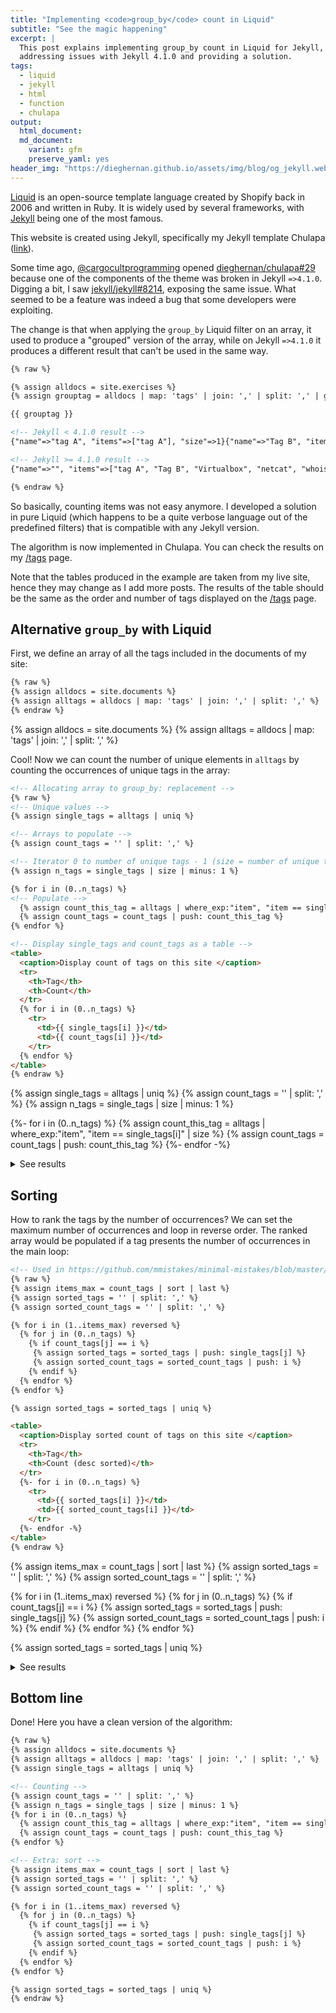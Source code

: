 ```yaml
---
title: "Implementing <code>group_by</code> count in Liquid"
subtitle: "See the magic happening"
excerpt: |
  This post explains implementing group_by count in Liquid for Jekyll, 
  addressing issues with Jekyll 4.1.0 and providing a solution.
tags:
  - liquid
  - jekyll
  - html
  - function
  - chulapa
output:
  html_document:
  md_document:
    variant: gfm
    preserve_yaml: yes
header_img: "https://dieghernan.github.io/assets/img/blog/og_jekyll.webp"
---
```


[Liquid](https://shopify.github.io/liquid/) is an open-source template 
language created by Shopify back in 2006 and written in Ruby. It is widely 
used by several frameworks, with [Jekyll](https://jekyllrb.com/) being one of 
the most famous.

This website is created using Jekyll, specifically my Jekyll template 
<span class="chulapa">Chulapa</span> 
([link](https://dieghernan.github.io/chulapa)).

Some time ago, [@cargocultprogramming](https://github.com/cargocultprogramming) 
opened [dieghernan/chulapa#29](https://github.com/dieghernan/chulapa/issues/29) 
because one of the components of the theme was broken in Jekyll `=>4.1.0`. 
Digging a bit, I saw 
[jekyll/jekyll#8214](https://github.com/jekyll/jekyll/issues/8214), exposing 
the same issue. What seemed to be a feature was indeed a bug that some 
developers were exploiting.

The change is that when applying the `group_by` Liquid filter on an array, it 
used to produce a "grouped" version of the array, while on Jekyll `=>4.1.0` 
it produces a different result that can't be used in the same way.

```html
{% raw %}

{% assign alldocs = site.exercises %}
{% assign grouptag = alldocs | map: 'tags' | join: ',' | split: ',' | group_by: tag %}

{{ grouptag }}

<!-- Jekyll < 4.1.0 result -->
{"name"=>"tag A", "items"=>["tag A"], "size"=>1}{"name"=>"Tag B", "items"=>["Tag B"], "size"=>1}{"name"=>"Virtualbox", "items"=>["Virtualbox"], "size"=>1}{"name"=>"netcat", "items"=>["netcat"], "size"=>1}{"name"=>"whois", "items"=>["whois"], "size"=>1}{"name"=>"dig", "items"=>["dig"], "size"=>1} ... {"name"=>"Hydra", "items"=>["Hydra"], "size"=>1}

<!-- Jekyll >= 4.1.0 result -->
{"name"=>"", "items"=>["tag A", "Tag B", "Virtualbox", "netcat", "whois", "dig", ... , "Hydra"], "size"=>26}

{% endraw %}
```

So basically, counting items was not easy anymore. I developed a solution in 
pure Liquid (which happens to be a quite verbose language out of the predefined
filters) that is compatible with any Jekyll version.

The algorithm is now implemented in <span class="chulapa">Chulapa</span>. You
can check the results on my [/tags](https://dieghernan.github.io/tags) page.

Note that the tables produced in the example are taken from my live site,
hence they may change as I add more posts. The results of the table should
be the same as the order and number of tags displayed on the 
[/tags](https://dieghernan.github.io/tags) page.

## Alternative `group_by` with Liquid

First, we define an array of all the tags included in the documents of my site:

```html
{% raw %}
{% assign alldocs = site.documents %}
{% assign alltags = alldocs | map: 'tags' | join: ',' | split: ',' %}
{% endraw %}
```

{% assign alldocs = site.documents %}
{% assign alltags = alldocs | map: 'tags' | join: ',' | split: ',' %}

<div markdown=0>

<p>Cool! Now we can count the number of unique elements in 
<code>alltags</code> by counting the occurrences of unique tags in the 
array:</p>

</div>

```html
<!-- Allocating array to group_by: replacement -->
{% raw %}
<!-- Unique values -->
{% assign single_tags = alltags | uniq %}

<!-- Arrays to populate -->
{% assign count_tags = '' | split: ',' %}

<!-- Iterator 0 to number of unique tags - 1 (size = number of unique tags) -->
{% assign n_tags = single_tags | size | minus: 1 %}

{% for i in (0..n_tags) %}
<!-- Populate -->
  {% assign count_this_tag = alltags | where_exp:"item", "item == single_tags[i]" | size %}
  {% assign count_tags = count_tags | push: count_this_tag %}
{% endfor %}

<!-- Display single_tags and count_tags as a table -->
<table>
  <caption>Display count of tags on this site </caption>
  <tr>
    <th>Tag</th>
    <th>Count</th>
  </tr>
  {% for i in (0..n_tags) %}
    <tr>
      <td>{{ single_tags[i] }}</td>
      <td>{{ count_tags[i] }}</td>
    </tr>
  {% endfor %}
</table>
{% endraw %}
```

{% assign single_tags = alltags | uniq %}
{% assign count_tags = '' | split: ',' %}
{% assign n_tags = single_tags | size | minus: 1 %}

{%- for i in (0..n_tags) %}
  {% assign count_this_tag = alltags | where_exp:"item", "item == single_tags[i]" | size %}
  {% assign count_tags = count_tags | push: count_this_tag %}
{%- endfor -%}

<details>
  <summary>See results</summary>
<table>
  <caption>Display count of tags on this site </caption>
  <tr>
    <th>Tag</th>
    <th>Count</th>
  </tr>
  {%- for i in (0..n_tags) %}
    <tr>
      <td>{{ single_tags[i] }}</td>
      <td>{{ count_tags[i] }}</td>
    </tr>
  {%- endfor -%}
</table>

</details>

## Sorting

How to rank the tags by the number of occurrences? We can set the maximum 
number of occurrences and loop in reverse order. The ranked array would be 
populated if a tag presents the number of occurrences in the main loop:

```html
<!-- Used in https://github.com/mmistakes/minimal-mistakes/blob/master/_includes/posts-taxonomy.html -->
{% raw %}
{% assign items_max = count_tags | sort | last %}
{% assign sorted_tags = '' | split: ',' %}
{% assign sorted_count_tags = '' | split: ',' %}

{% for i in (1..items_max) reversed %}
  {% for j in (0..n_tags) %}
    {% if count_tags[j] == i %}
     {% assign sorted_tags = sorted_tags | push: single_tags[j] %}
     {% assign sorted_count_tags = sorted_count_tags | push: i %}
    {% endif %}
  {% endfor %}
{% endfor %}

{% assign sorted_tags = sorted_tags | uniq %}

<table>
  <caption>Display sorted count of tags on this site </caption>
  <tr>
    <th>Tag</th>
    <th>Count (desc sorted)</th>
  </tr>
  {%- for i in (0..n_tags) %}
    <tr>
      <td>{{ sorted_tags[i] }}</td>
      <td>{{ sorted_count_tags[i] }}</td>
    </tr>
  {%- endfor -%}
</table>
{% endraw %}
```

{% assign items_max = count_tags | sort | last %}
{% assign sorted_tags = '' | split: ',' %}
{% assign sorted_count_tags = '' | split: ',' %}

{% for i in (1..items_max) reversed %}
  {% for j in (0..n_tags) %}
    {% if count_tags[j] == i %}
     {% assign sorted_tags = sorted_tags | push: single_tags[j] %}
     {% assign sorted_count_tags = sorted_count_tags | push: i %}
    {% endif %}
  {% endfor %}
{% endfor %}

{% assign sorted_tags = sorted_tags | uniq %}

<details>
  <summary>See results</summary>

<table>
  <caption>Display sorted count of tags on this site </caption>
  <tr>
    <th>Tag</th>
    <th>Count (desc sorted)</th>
  </tr>
  {%- for i in (0..n_tags) %}
    <tr>
      <td>{{ sorted_tags[i] }}</td>
      <td>{{ sorted_count_tags[i] }}</td>
    </tr>
  {%- endfor -%}
</table>

</details>

## Bottom line

Done! Here you have a clean version of the algorithm:

```html
{% raw %}
{% assign alldocs = site.documents %}
{% assign alltags = alldocs | map: 'tags' | join: ',' | split: ',' %}
{% assign single_tags = alltags | uniq %}

<!-- Counting -->
{% assign count_tags = '' | split: ',' %}
{% assign n_tags = single_tags | size | minus: 1 %}
{% for i in (0..n_tags) %}
  {% assign count_this_tag = alltags | where_exp:"item", "item == single_tags[i]" | size %}
  {% assign count_tags = count_tags | push: count_this_tag %}
{% endfor %}

<!-- Extra: sort -->
{% assign items_max = count_tags | sort | last %}
{% assign sorted_tags = '' | split: ',' %}
{% assign sorted_count_tags = '' | split: ',' %}

{% for i in (1..items_max) reversed %}
  {% for j in (0..n_tags) %}
    {% if count_tags[j] == i %}
     {% assign sorted_tags = sorted_tags | push: single_tags[j] %}
     {% assign sorted_count_tags = sorted_count_tags | push: i %}
    {% endif %}
  {% endfor %}
{% endfor %}

{% assign sorted_tags = sorted_tags | uniq %}
{% endraw %}
```